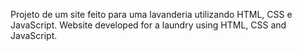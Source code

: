 Projeto de um site feito para uma lavanderia utilizando HTML, CSS e JavaScript. Website developed for a laundry using HTML, CSS and JavaScript.
